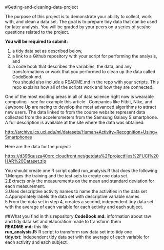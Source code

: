 #Getting-and-cleaning-data-project

The purpose of this project is to demonstrate your ability to collect, work with, and clean a data set. The goal is to prepare tidy data that can be used for later analysis. You will be graded by your peers on a series of yes/no questions related to the project.   

**You will be required to submit:**   
1) a tidy data set as described below,   
2) a link to a Github repository with your script for performing the analysis, and  
3) a code book that describes the variables, the data, and any transformations or work that you performed to clean up the data called CodeBook.md.   
You should also include a README.md in the repo with your scripts. This repo explains how all of the scripts work and how they are connected.  


One of the most exciting areas in all of data science right now is wearable computing - see for example this article . Companies like Fitbit, Nike, and Jawbone Up are racing to develop the most advanced algorithms to attract new users. The data linked to from the course website represent data collected from the accelerometers from the Samsung Galaxy S smartphone. A full description is available at the site where the data was obtained: 

http://archive.ics.uci.edu/ml/datasets/Human+Activity+Recognition+Using+Smartphones 

Here are the data for the project: 

https://d396qusza40orc.cloudfront.net/getdata%2Fprojectfiles%2FUCI%20HAR%20Dataset.zip 

You should create one R script called run_analysis.R that does the following:  
1.Merges the training and the test sets to create one data set.  
2.Extracts only the measurements on the mean and standard deviation for each measurement.   
3.Uses descriptive activity names to name the activities in the data set  
4.Appropriately labels the data set with descriptive variable names.   
5.From the data set in step 4, creates a second, independent tidy data set with the average of each variable for each activity and each subject.  

##What you find in this repository
**CodeBook.md:** information about raw and tidy data set and elaboration made to transform them  
**README.md:** this file  
**run_analysis.R:** R script to transform raw data set into tidy one  
**tidy.txt:** independent tidy data set with the average of each variable for each activity and each subject. 

